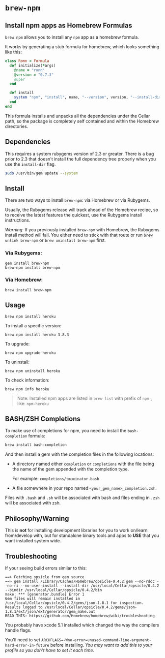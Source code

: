 # `brew-npm`

## Install npm apps as Homebrew Formulas

`brew npm` allows you to install any `npm` app as a homebrew formula.

It works by generating a stub formula for homebrew, which looks something like this:

```ruby
class Ronn < Formula
  def initialize(*args)
    @name = "ronn"
    @version = "0.7.3"
    super
  end

  def install
    system "npm", "install", name, "--version", version, "--install-dir", prefix
  end
end
```

This formula installs and unpacks all the dependencies under the Cellar path, so the package is completely self contained and within the Homebrew directories.

## Dependencies

This requires a system rubygems version of 2.3 or greater. There is a bug prior to 2.3 that doesn't install the full dependency tree properly when you use the `install-dir` flag.

```bash
sudo /usr/bin/gem update --system
```

## Install

There are two ways to install `brew-npm`: via Homebrew or via Rubygems.

Usually, the Rubygems release will track ahead of the Homebrew recipe, so to receive the latest features the quickest, use the Rubygems install instructions.

_Warning_: If you previously installed `brew-npm` with Homebrew, the Rubygems install method will fail. You either need to stick with that route or run `brew unlink brew-npm` or `brew uninstall brew-npm` first.

### Via Rubygems:

```
gem install brew-npm
brew-npm install brew-npm
```

### Via Homebrew:

```
brew install brew-npm
```

## Usage

```
brew npm install heroku
```

To install a specific version:

```
brew npm install heroku 3.8.3
```

To upgrade:

```
brew npm upgrade heroku
```

To uninstall:

```
brew npm uninstall heroku
```

To check information:

```
brew npm info heroku
```

> Note: Installed npm apps are listed in `brew list` with prefix of `npm-`, like: `npm-heroku`

## BASH/ZSH Completions

To make use of completions for npm, you need to install the `bash-completion` formula:

```bash
brew install bash-completion
```

And then install a gem with the completion files in the following locations:

- A directory named either `completion` or `completions` with the file being the name of the gem appended with the completion type.

  For example: `completions/tmuxinator.bash`

- A file somewhere in your repo named `<your_gem_name>_completion.zsh`.

Files with `.bash` and `.sh` will be associated with bash and files ending in `.zsh` will be associated with zsh.

## Philosophy/Warning

This is **not** for installing development libraries for you to work on/learn from/develop with, but for standalone binary tools and apps to **USE** that you want installed system wide.

## Troubleshooting

If your seeing build errors similar to this:

```shell
==> Fetching opsicle from gem source
==> gem install /Library/Caches/Homebrew/opsicle-0.4.2.gem --no-rdoc --no-ri --no-user-install --install-dir /usr/local/Cellar/opsicle/0.4.2 --bindir /usr/local/Cellar/opsicle/0.4.2/bin
make: *** [generator.bundle] Error 1
Gem files will remain installed in /usr/local/Cellar/opsicle/0.4.2/gems/json-1.8.1 for inspection.
Results logged to /usr/local/Cellar/opsicle/0.4.2/gems/json-1.8.1/ext/json/ext/generator/gem_make.out
READ THIS: https://github.com/Homebrew/homebrew/wiki/troubleshooting
```

You probably have xcode 5.1 installed which changed the way the compilers handle flags.

You'll need to set `ARCHFLAGS=-Wno-error=unused-command-line-argument-hard-error-in-future` before installing. _You may want to add this to your profile so you don't have to set it each time._
